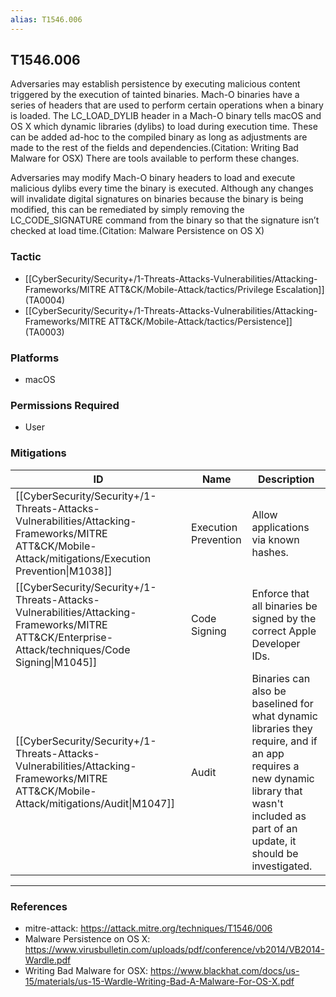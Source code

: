 ```yaml
---
alias: T1546.006
---
```


## T1546.006

Adversaries may establish persistence by executing malicious content triggered by the execution of tainted binaries. Mach-O binaries have a series of headers that are used to perform certain operations when a binary is loaded. The LC_LOAD_DYLIB header in a Mach-O binary tells macOS and OS X which dynamic libraries (dylibs) to load during execution time. These can be added ad-hoc to the compiled binary as long as adjustments are made to the rest of the fields and dependencies.(Citation: Writing Bad Malware for OSX) There are tools available to perform these changes.

Adversaries may modify Mach-O binary headers to load and execute malicious dylibs every time the binary is executed. Although any changes will invalidate digital signatures on binaries because the binary is being modified, this can be remediated by simply removing the LC_CODE_SIGNATURE command from the binary so that the signature isn’t checked at load time.(Citation: Malware Persistence on OS X)


### Tactic
- [[CyberSecurity/Security+/1-Threats-Attacks-Vulnerabilities/Attacking-Frameworks/MITRE ATT&CK/Mobile-Attack/tactics/Privilege Escalation]] (TA0004)
- [[CyberSecurity/Security+/1-Threats-Attacks-Vulnerabilities/Attacking-Frameworks/MITRE ATT&CK/Mobile-Attack/tactics/Persistence]] (TA0003)

### Platforms
- macOS

### Permissions Required
- User

### Mitigations

| ID | Name | Description |
| --- | --- | --- |
| [[CyberSecurity/Security+/1-Threats-Attacks-Vulnerabilities/Attacking-Frameworks/MITRE ATT&CK/Mobile-Attack/mitigations/Execution Prevention\|M1038]] | Execution Prevention | Allow applications via known hashes. |
| [[CyberSecurity/Security+/1-Threats-Attacks-Vulnerabilities/Attacking-Frameworks/MITRE ATT&CK/Enterprise-Attack/techniques/Code Signing\|M1045]] | Code Signing | Enforce that all binaries be signed by the correct Apple Developer IDs. |
| [[CyberSecurity/Security+/1-Threats-Attacks-Vulnerabilities/Attacking-Frameworks/MITRE ATT&CK/Mobile-Attack/mitigations/Audit\|M1047]] | Audit | Binaries can also be baselined for what dynamic libraries they require, and if an app requires a new dynamic library that wasn't included as part of an update, it should be investigated. |


---
### References

- mitre-attack: https://attack.mitre.org/techniques/T1546/006
- Malware Persistence on OS X: https://www.virusbulletin.com/uploads/pdf/conference/vb2014/VB2014-Wardle.pdf
- Writing Bad Malware for OSX: https://www.blackhat.com/docs/us-15/materials/us-15-Wardle-Writing-Bad-A-Malware-For-OS-X.pdf
